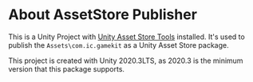 # About AssetStore Publisher
This is a Unity Project with [Unity Asset Store Tools](https://assetstore.unity.com/packages/tools/utilities/asset-store-publishing-tools-115) installed. It's used to publish the `Assets\com.ic.gamekit` as a Unity Asset Store package.

This project is created with Unity 2020.3LTS, as 2020.3 is the minimum version that this package supports.
